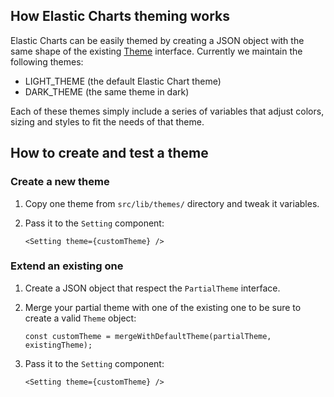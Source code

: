 ## How Elastic Charts theming works

Elastic Charts can be easily themed by creating a JSON object with the same shape of the existing [Theme](../src/utils/themes/theme.ts) interface. Currently we maintain the following themes:

- LIGHT_THEME (the default Elastic Chart theme)
- DARK_THEME (the same theme in dark)

Each of these themes simply include a series of variables that adjust colors, sizing and styles to fit the needs of that theme.

## How to create and test a theme

### Create a new theme

1. Copy one theme from `src/lib/themes/` directory and tweak it variables.
2. Pass it to the `Setting` component:

   ```
   <Setting theme={customTheme} />
   ```

### Extend an existing one

1. Create a JSON object that respect the `PartialTheme` interface.
2. Merge your partial theme with one of the existing one to be sure to create a valid `Theme` object:

   ```
   const customTheme = mergeWithDefaultTheme(partialTheme, existingTheme);
   ```

3. Pass it to the `Setting` component:

   ```
   <Setting theme={customTheme} />
   ```
